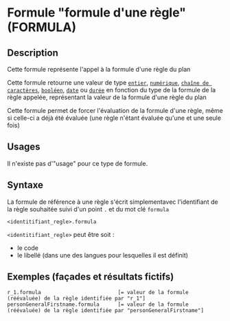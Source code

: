 # Formule "formule d'une règle" (FORMULA)

## Description

Cette formule représente l'appel à la formule d'une règle du plan

Cette formule retourne une valeur de type [`entier`][valeur-de-retour], [`numérique`][valeur-de-retour], [`chaîne de caractères`][valeur-de-retour], [`booléen`][valeur-de-retour], [`date`][valeur-de-retour] ou [`durée`][valeur-de-retour] en fonction du type de la formule de la règle appelée, représentant la valeur de la formule d'une règle du plan

Cette formule permet de forcer l'évaluation de la formule d'une règle, même si celle-ci a déjà été évaluée (une règle n'étant évaluée qu'une et une seule fois)

## Usages

Il n'existe pas d'"usage" pour ce type de formule.

## Syntaxe

La formule de référence à une règle s'écrit simplementavec l'identifiant de la règle souhaitée suivi d'un point `.` et du mot clé `formula`

    <identitifiant_regle>.formula

`<identitifiant_regle>` peut être soit :
- le code
- le libellé (dans une des langues pour lesquelles il est définit)

## Exemples (façades et résultats fictifs)

    r_1.formula                         [= valeur de la formule (réévaluée) de la règle identifiée par "r_1"]
    personGeneralFirstname.formula      [= valeur de la formule (réévaluée) de la règle identifiée par "personGeneralFirstname"]


[valeur-de-retour]: ../../lexique.md#valeur-de-retour